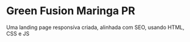 # Green Fusion Maringa PR
 Uma landing page responsíva criada, alinhada com SEO, usando HTML, CSS e JS
